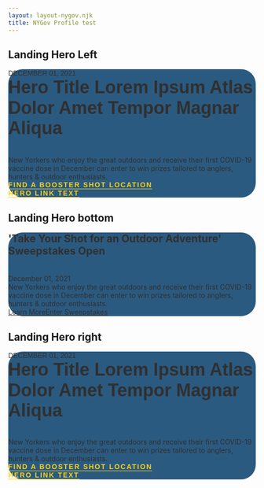 ```yaml
---
layout: layout-nygov.njk
title: NYGov Profile test
---
```


<article class="p-landing-page -full-page ">
<div class="t-section -container">
													
			 

<!-- local hero image path change only -->
<style>
		.o-hero .o-hero__wrapper {
			background-image: url('/img/Hochul_WebsiteHero.png');
		}
		@media(min-width: 768px) {
			.o-hero .o-hero__wrapper {
				background-image: url('/img/Hochul_WebsiteHero.png');
			}
		}
		@media(min-width: 1280px) {
			.o-hero .o-hero__wrapper {
				background-image: url('/img/Hochul_WebsiteHero.png');
			}
			.o-hero .o-hero__wrapper.-right {
				background-image: url('/img/Hochul_WebsiteHero.png');
			}
			.o-hero .o-hero__wrapper.-bottom {
				background-image: url('/img/Hochul_WebsiteHero.png');
			}
		}
/* start of local styling */
		 

		.m-landingHero__contentWrapper {
			background: #154973;
			opacity: 0.9;
			border-radius: 30px;
			padding:0px 0px;
		} 
		.a-hero__dateLanding {
  			font-family: "Proxima Nova", sans-serif;
  			font-size: 14px;
  			text-transform: uppercase;
		}
		.a-hero__titleLanding {
			font-size: 36px;
			line-height: 1.15em;
			font-family: "Proxima Nova", sans-serif;
			font-weight: 800;
		}
		.m-landingHero__title h2 {
			margin: 0px;
		}

		.m-landingHero__title {
			margin-bottom: 35px !important;
		}

		.a-hero__btn.-linkLanding {
			display: flex;
			align-content: center;
			justify-content: end;
			flex-flow: column;
			font-family: "Proxima Nova", sans-serif;
			font-weight: bold;
			font-size: 14px;
			text-decoration: none;
			text-transform: uppercase;
			border-bottom: 1px solid #FACE00;
			margin-right: 5px;
			letter-spacing: 2px;
			color: #FACE00;
			cursor: pointer;
			white-space: nowrap;
			z-index: 1;
			position: relative;
			}

		.a-hero__btn.-linkLanding:hover {
			border-bottom: 3px solid #FACE00;
			margin-bottom: -2px;
		}

		.m-landingHero__buttons span::after {
			content: "\F30B" !important;
  			font-family: "Font Awesome 5 Free" !important;
  			font-weight: 900 !important;
		}
		.m-hero__meta.-landingHero .m-landingHero__contentWrapper .m-landingHero__buttons {
			max-width: 100%;
		}

		.m-landingHero__buttonsRow {
			margin-right: 45px;
			display: inline-flex;
			align-items: center;
		}


		@media (min-width: 425px){
			.m-hero__meta.-landingHero .m-landingHero__contentWrapper .m-landingHero__buttons {
			display: flex;
			flex-flow: row wrap;
			justify-content:flex-start;
		}
		}	

		
		@media (max-width: 590px){
			.m-landingHero__buttonsRow:nth-child(2) {
				margin-top: 35px;
			}
		
		}
		@media (min-width: 1280px) {
		.a-hero__description.-text {
			font-size: 18px;
            line-height: 25px !important;
		}
		.m-hero__meta.-landingHero {
			padding:0px;
			min-height: 512px;
		}
		.m-landingHero__contentWrapper {
			padding:45px 45px;
		} 
		}
		@media (min-width: 1280px) {
		.m-hero__meta.-landingHero .m-landingHero__contentWrapper {
			margin-top: 0px;	
   			width: 580px;
    		/* position: absolute;
    		top: 50%;
    		transform: translateY(-50%); */
			}
		.m-hero__meta.-landingHero .m-landingHero__contentWrapper.-left {
			margin-top: 0px;	
   			width: 580px;
    		position: absolute;
    		top: 50%;
    		transform: translateY(-50%);
			}
		.m-hero__meta.-landingHero .m-landingHero__contentWrapper.-right {
			margin-top: 0px;	
   			width: 580px;
    		position: absolute;
    		top: 50%;
    		transform: translateY(-50%);
			}		
		.m-landingHero__description {
        	margin-bottom: 35px !important;
			}

		}
		
</style>


<!-- hero LEFT --> 
<h2 class="font-bold text-3xl text-red-500 mt-16" > Landing Hero Left </h2>


<div class="o-hero -landingPage">
<div class="o-hero__wrapper -left"></div>	
<div class="bg-primary-blue text-white m-hero__meta -landingHero">		 	
<div class="m-landingHero__contentWrapper -left">
<div class="m-landingHero__content">
<!-- <div class="m-landingHero__liveButton">
<button class="a-hero__btn -live" data-stream="{{url}}">Watch live</button>
</div> -->
<div class="m-landingHero__date">
<span class="a-hero__dateLanding">December 01, 2021</span>
</div>
<div class="m-landingHero__title">				
<h2 class="a-title a-hero__titleLanding">
Hero Title Lorem Ipsum Atlas Dolor Amet Tempor Magnar Aliqua
</h2>
</div>

<div class="m-landingHero__description">
<div class="a-text__string a-hero__description -text">New Yorkers who enjoy the great outdoors and receive their first COVID-19 vaccine dose in December can enter to win prizes tailored to anglers, hunters &amp; outdoor enthusiasts.</div>
</div>
</div>
<div class="m-landingHero__buttons">
<div class="m-landingHero__buttonsRow">
<a href="https://www.governor.ny.gov/news/governor-hochul-announces-take-your-shot-outdoor-adventure-covid-19-vaccine-incentive" class="a-hero__btn -linkLanding">Find a Booster Shot Location</a><span class="text-primary-gold" aria-hidden="true"></span></div>
<div class="m-landingHero__buttonsRow">
<a href="https://www.dec.ny.gov/outdoor/124251.html" class="a-hero__btn -linkLanding">Hero Link Text </a><span class="text-primary-gold" aria-hidden="true"></span></div>
</div>
</div>
</div>
</div>
</div>
<!-- hero LEFT --> 

<!-- hero BOTTOM --> 
<h2 class="font-bold text-3xl text-red-500 mt-16" > Landing Hero bottom</h2>


<div class="o-hero -landingPage">
<div class="o-hero__wrapper -bottom"></div>	
<div class="bg-primary-blue text-white m-hero__meta -landingHero">			
<div class="m-landingHero__contentWrapper -bottom">
<div class="m-landingHero__content">
<!-- <div class="m-landingHero__liveButton">
						<button class="a-hero__btn -live" data-stream="{{url}}">Watch live</button>
</div> -->
<div class="m-landingHero__title">				
<h2 class="a-title a-hero__title">
'Take Your Shot for an Outdoor Adventure' Sweepstakes Open
</h2>
</div>
<div class="m-landingHero__date">
<span class="a-date text-primary-gold-light text-extra-bold a-hero__date">December 01, 2021</span>
</div>
<div class="m-landingHero__description">
<div class="a-text__string a-hero__description -text">New Yorkers who enjoy the great outdoors and receive their first COVID-19 vaccine dose in December can enter to win prizes tailored to anglers, hunters &amp; outdoor enthusiasts.</div>
</div>
</div>
<div class="m-landingHero__buttons">
<a href="https://www.governor.ny.gov/news/governor-hochul-announces-take-your-shot-outdoor-adventure-covid-19-vaccine-incentive" class="a-hero__btn -link">Learn More</a>
<a href="https://www.dec.ny.gov/outdoor/124251.html" class="a-hero__btn -link">Enter Sweepstakes</a>
</div>
</div>
</div>
</div>
</div>
<!-- hero BOTTOM --> 

<!-- hero RIGHT --> 
<h2 class="font-bold text-3xl text-red-500 mt-16" > Landing Hero right </h2>


<div class="o-hero -landingPage">
<div class="o-hero__wrapper -right"></div>	
<div class="bg-primary-blue text-white m-hero__meta -landingHero">		 	
<div class="m-landingHero__contentWrapper -right">
<div class="m-landingHero__content">
<!-- <div class="m-landingHero__liveButton">
<button class="a-hero__btn -live" data-stream="{{url}}">Watch live</button>
</div> -->
<div class="m-landingHero__date">
<span class="a-hero__dateLanding">December 01, 2021</span>
</div>
<div class="m-landingHero__title">				
<h2 class="a-title a-hero__titleLanding">
Hero Title Lorem Ipsum Atlas Dolor Amet Tempor Magnar Aliqua
</h2>
</div>

<div class="m-landingHero__description">
<div class="a-text__string a-hero__description -text">New Yorkers who enjoy the great outdoors and receive their first COVID-19 vaccine dose in December can enter to win prizes tailored to anglers, hunters &amp; outdoor enthusiasts.</div>
</div>
</div>
<div class="m-landingHero__buttons">
<div class="m-landingHero__buttonsRow">
<a href="https://www.governor.ny.gov/news/governor-hochul-announces-take-your-shot-outdoor-adventure-covid-19-vaccine-incentive" class="a-hero__btn -linkLanding">Find a Booster Shot Location</a><span class="text-primary-gold" aria-hidden="true"></span></div>
<div class="m-landingHero__buttonsRow">
<a href="https://www.dec.ny.gov/outdoor/124251.html" class="a-hero__btn -linkLanding">Hero Link Text </a><span class="text-primary-gold" aria-hidden="true"></span></div>
</div>
</div>
</div>
</div>
</div>
<!-- hero RIGHT --> 


</article> <!-- end of main article enclosing -->
